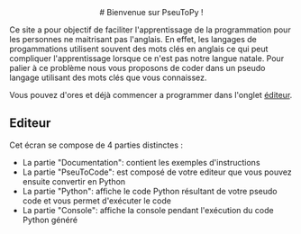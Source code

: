 <center># Bienvenue sur PseuToPy !</center>

Ce site a pour objectif de faciliter l'apprentissage de la programmation pour les personnes ne maitrisant pas l'anglais. En effet, les langages de progammations utilisent souvent des mots clés en anglais ce qui peut compliquer l'apprentissage lorsque ce n'est pas notre langue natale. 
Pour palier à ce problème nous vous proposons de coder dans un pseudo langage utilisant des mots clés que vous connaissez. 


Vous pouvez d'ores et déjà commencer a programmer dans l'onglet [éditeur](#/editor).

## Editeur 

Cet écran se compose de 4 parties distinctes :  
- La partie "Documentation": contient les exemples d'instructions  
- La partie "PseuToCode": est composé de votre editeur que vous pouvez ensuite convertir en Python  
- La partie "Python": affiche le code Python résultant de votre pseudo code et vous permet d'exécuter le code  
- La partie "Console": affiche la console pendant l'exécution du code Python généré  